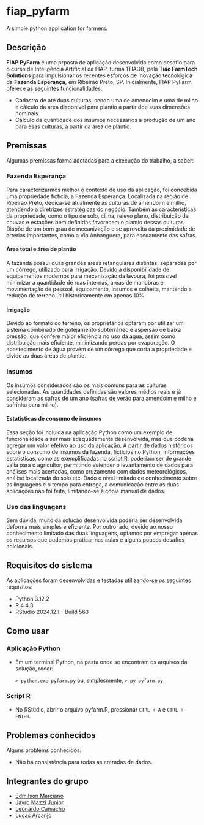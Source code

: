 # fiap_pyfarm
A simple python application for farmers.

## Descrição

**FIAP PyFarm** é uma prposta de aplicação desenvolvida como desafio para o curso de Inteligência Artificial da FIAP, turma 1TIAOB, pela **Tião FarmTech Solutions** para impulsionar os recentes esforços de inovação tecnológica da **Fazenda Esperança**, em Ribeirão Preto, SP. 
Inicialmente, FIAP PyFarm oferece as seguintes funcionalidades:

- Cadastro de até duas culturas, sendo uma de amendoim e uma de milho e cálculo da área disponível para plantio a partir dde suas dimensões nominais. 
- Cálculo da quantidade dos insumos necessários à produção de um ano para esas culturas, a partir da área de plantio.

## Premissas

Algumas premissas forma adotadas para a execução do trabalho, a saber:

### Fazenda Esperança

Para caracterizarmos melhor o contexto de uso da aplicação, foi concebida uma propriedade fictícia, a Fazenda Esperança. Localizada na região de Ribeirão Preto, dedica-se atualmente às culturas de amendoim e milho, atendendo a diretrizes estratégicas do negócio. Também as características da propriedade, como o tipo de solo, clima, relevo plano, distribuição de chuvas e estações bem definidas favorecem o plantio dessas culturas.
Dispõe de um bom grau de mecanização e se aproveita da proximidade de artérias importantes, como a Via Anhanguera, para escoamento das safras.

#### Área total e área de plantio

A fazenda possui duas grandes áreas retangulares distintas, separadas por um córrego, utilizado para irrigação.
Devido à disponibilidade de equipamentos modernos para mecanização da lavoura, foi possível minimizar a quantidade de ruas internas, áreas de manobras e movimentação de pessoal, equipamento, insumos e colheita, mantendo a redução de terreno útil historicamente em apenas 10%.

#### Irrigação

Devido ao formato do terreno, os proprietários optaram por utilizar um sistema combinado de gotejamento subterrâneo e aspersão de baixa pressão, que confere maior eficiência no uso da água, assim como distribuição mais eficiente, minimizando perdas por evaporação. O abastecimento de água provém de um córrego que corta a propriedade e divide as duas áreas de plantio.

### Insumos

Os insumos considerados são os mais comuns para as culturas selecionadas. As quantidades definidas são valores médios reais e já consideram as safras de um ano (safras de verão para amendoim e milho e safrinha para milho).

#### Estatísticas de consumo de insumos

Essa seção foi incluída na aplicação Python como um exemplo de funcionalidade a ser mais adequadamente desenvolvida, mas que poderia agregar um valor efetivo ao uso da aplicação.
A partir de dados históricos sobre o consumo de insumos da fazenda, fictícios no Python, informações estatísticas, como as exemplificadas no script R, poderiam ser de grande valia para o agricultor, permitindo estender o levantamento de dados para análises mais acertadas, como cruzamento com dados meteorológicos, análise localizada do solo etc.
Dado o nível limitado de conhecimento sobre as linguagens e o tempo para entrega, a comunicação entre as duas aplicações não foi feita, limitando-se à cópia manual de dados.

### Uso das linguagens

Sem dúvida, muito da solução desenvolvida poderia ser desenvolvida deforma mais simples e eficiente. Por outro lado, devido ao nosso conhecimento limitado das duas linguagens, optamos por empregar apenas os recursos que pudemos praticar nas aulas e alguns poucos desafios adicionais. 

## Requisitos do sistema

As aplicações foram desenvolvidas e testadas utilizando-se os seguintes requisitos:
- Python 3.12.2
- R 4.4.3
- RStudio 2024.12.1 - Build 563

## Como usar

### Aplicação Python

- Em um terminal Python, na pasta onde se encontram os arquivos da solução, rodar:

    `> python.exe pyfarm.py` ou, simplesmente, `> py pyfarm.py`

### Script R

- No RStudio, abrir o arquivo pyfarm.R, pressionar `CTRL + A` e `CTRL + ENTER`. 

## Problemas conhecidos

Alguns problems conhecidos:
- Não há consistência para todas as entradas de dados.

## Integrantes do grupo

- [Edmilson Marciano](https://github.com/marciano64)
- [Jayro Mazzi Junior](https://github.com/jayrom)
- [Leonardo Camacho](leonardocamacho1983)
- [Lucas Arcanjo](https://github.com/ArcanjoLucas00)



